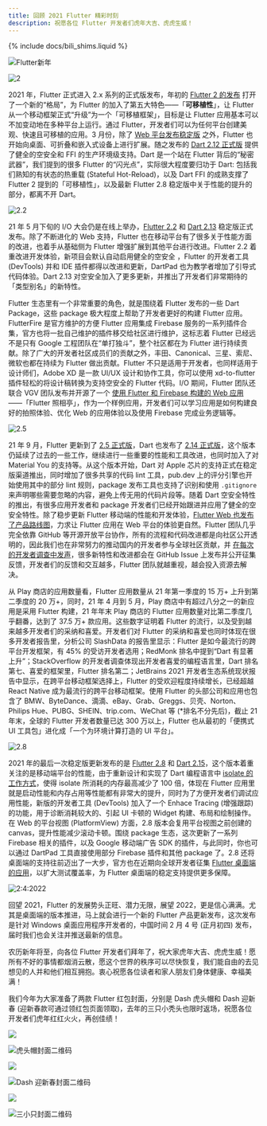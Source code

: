 ```yaml
---
title: 回顾 2021 Flutter 精彩时刻
description: 祝愿各位 Flutter 开发者们虎年大吉、虎虎生威！
---
```


{% include docs/bili_shims.liquid %}

![Flutter新年](https://devrel.andfun.cn/devrel/posts/2022/01/6879bbc9b157d.png)

![2](https://devrel.andfun.cn/devrel/posts/2022/01/752a1f9e5ac3f.png)

2021 年，Flutter 正式进入 2.x 系列的正式版发布，年初的 [Flutter 2 的发布](./announcing-flutter-2) 打开了一个新的“格局”，为 Flutter 的加入了第五大特色——「**可移植性**」，让 Flutter 从一个移动框架正式“升级”为一个「可移植框架」，目标是让 Flutter 应用基本可以不加变动地在多种平台上运行。通过 Flutter，开发者们可以为任何平台创建美观、快速且可移植的应用。3 月份，除了 [Web 平台发布稳定版](https://mp.weixin.qq.com/s/6oSwvPsMy6r4AW90aostiA) 之外，Flutter 也开始向桌面、可折叠和嵌入式设备上进行扩展。随之发布的 [Dart 2.12 正式版](./announcing-dart-2-12) 提供了健全的空安全和 FFI 的生产环境级支持。Dart 是一个站在 Flutter 背后的“秘密武器”，我们提到的很多 Flutter 的“闪光点”，实际很大程度要归功于 Dart: 包括我们熟知的有状态的热重载 (Stateful Hot-Reload)，以及 Dart FFI 的成熟支撑了 Flutter 2 提到的「可移植性」，以及最新 Flutter 2.8 稳定版中关于性能的提升的部分，都离不开 Dart。

![2.2](https://devrel.andfun.cn/devrel/posts/2022/01/2faa787ee6bae.png)

21 年 5 月下旬的 I/O 大会仍是在线上举办，[Flutter 2.2](https://mp.weixin.qq.com/s/tnQ1F7kvrxKrbRs8bSzMmg) 和 [Dart 2.13](https://mp.weixin.qq.com/s/pmfJ3Q8wJ_fM0VTNWeaSqg) 稳定版正式发布。除了不断进化的 Web 支持，Flutter 也在移动平台有了很多关于性能方面的改进，也着手从基础侧为 Flutter 增强扩展到其他平台进行改进。Flutter 2.2 着重改进开发体验，新项目会默认自动启用健全的空安全
，Flutter 的开发者工具 (DevTools) 并和 IDE 插件都得以改进和更新，DartPad 也为教学者增加了引导式代码体验。Dart 2.13 对空安全加入了更多更新，并推出了开发者们非常期待的「类型别名」的新特性。

Flutter 生态里有一个非常重要的角色，就是围绕着 Flutter 发布的一些 Dart Package，这些 package 极大程度上帮助了开发者更好的构建 Flutter 应用。FlutterFire 是官方维护的方便 Flutter 应用集成 Firebase 服务的一系列插件合集，官方也将一批自己维护的插件移交给社区进行维护，这标志着 Flutter 已经远不是只有 Google 工程团队在“单打独斗”，整个社区都在为 Flutter 进行持续贡献。除了广大的开发者社区成员们的贡献之外，丰田、Canonical、三星、索尼、微软也都在持续为 Flutter 做出贡献。Flutter 不只是适用于开发者，也同样适用于设计师们，Adobe XD 是一款 UI/UX 设计和协作工具，你可以使用 xd-to-flutter 插件轻松的将设计稿转换为支持空安全的 Flutter 代码。I/O 期间，Flutter 团队还联合 VGV 团队发布并开源了一个 [使用 Flutter 和 Firebase 构建的 Web 应用](https://mp.weixin.qq.com/s/vEtpHNgsNNzl5Bln3Tfr1g) ——「Flutter 照相亭」，作为一个样例应用，开发者们可以学习应用是如何构建良好的拍照体验、优化 Web 的应用体验以及使用 Firebase 完成业务逻辑等。

![2.5](https://devrel.andfun.cn/devrel/posts/2022/01/30914f7e0b7fe.png)

21 年 9 月，Flutter 更新到了 [2.5 正式版](./whats-new-in-flutter-2-5)，Dart 也发布了 [2.14 正式版](./announcing-dart-2-14)，这个版本仍延续了过去的一些工作，继续进行一些重要的性能和工具改进，也同时加入了对 Material You 的支持等。从这个版本开始，Dart 对 Apple 芯片的支持正式在稳定版渠道推出，同时增加了很多共享的代码 lint 工具，pub.dev 上的评分引擎也开始使用其中的部分 lint 规则，package 发布工具也支持了识别和使用 `.gitignore` 来声明哪些需要忽略的内容，避免上传无用的代码片段等。随着 Dart 空安全特性的推出，有很多应用开发者和 package 开发者们已经开始跟进并应用了健全的空安全特性。除了稳步更新 Flutter 移动端的性能和开发体验，[Flutter Web 也发布了产品路线图](./flutter-2022-roadmap)，力求让 Flutter 应用在 Web 平台的体验更自然。Flutter 团队几乎完全依靠 GitHub 等开源开放平台协作，所有的流程和代码改进都是向社区公开透明的，因此我们也在非常努力的推动国内的开发者参与全球社区贡献，并 [在每次的开发者调查中发声]({{bili-video}}/BV1CP4y1V7c9)，很多新特性和改进都会在 GitHub Issue 上发布并公开征集反馈，开发者们的反馈和交互越多，Flutter 团队就越重视，越会投入资源去解决。

从 Play 商店的应用数量看，Flutter 应用数量从 21 年第一季度的 15 万+ 上升到第二季度的 20 万+，同时，21 年 4 月到 5 月，Play 商店中有超过八分之一的新应用是采用 Flutter 构建，21 年年末 Play 商店的 Flutter 应用数量对比第二季度几乎翻番，达到了 37.5 万+ 款应用。这些数字证明着 Flutter 的流行，以及受到越来越多开发者们的采纳和喜爱。开发者们对 Flutter 的采纳和喜爱也同时体现在很多开发者报告里，分析公司 SlashData 的报告里显示：Flutter 是如今最流行的跨平台开发框架，有 45% 的受访开发者选用；RedMonk 排名中提到“Dart 有显著上升”；StackOverflow 的开发者调查体现出开发者喜爱的编程语言里，Dart 排名第七、喜爱的框架里，Flutter 排名第二；JetBrains 2021 开发者生态系统现状报告中显示，在跨平台移动框架选择上，Flutter 的受欢迎程度持续增长，已经超越 React Native 成为最流行的跨平台移动框架。使用 Flutter 的头部公司和应用也包含了 BMW、ByteDance、滴滴、eBay、Grab、Greggs、贝壳、Norton、Philips Hue、PUBG、SHEIN、trip.com、WeChat 等 (*排名不分先后)，截止 21 年末，全球的 Flutter 开发者数量已达 300 万以上，Flutter 也从最初的「便携式 UI 工具包」进化成「一个为环境计算打造的 UI 平台」。

![2.8](https://devrel.andfun.cn/devrel/posts/2022/01/d914e399b45a1.png)

2021 年的最后一次稳定版更新发布的是 [Flutter 2.8](./announcing-flutter-2-8) 和 [Dart 2.15](./announcing-dart-2-15)，这个版本着重关注的是移动端平台的性能，由于重新设计和实现了 Dart 编程语言中 [isolate 的工作方式](https://mp.weixin.qq.com/s/WCvv7DXzWXNRaMtM-0u7pA)，使得 isolate 所消耗的内存最高减少了 100 倍，体现在 Flutter 应用里就是启动性能和内存占用等性能都有非常大的提升，同时为了方便开发者们调试应用性能，新版的开发者工具 (DevTools) 加入了一个 Enhace Tracing (增强跟踪) 的功能，用于诊断消耗较大的、引起 UI 卡顿的 Widget 构建、布局和绘制操作。在 Web 的平台视图 (PlatformView) 方面，2.8 版本会复用平台视图之前创建的 canvas，提升性能减少滚动卡顿。围绕 package 生态，这次更新了一系列 Firebase 相关的插件，以及 Google 移动端广告 SDK 的插件，与此同时，你也可以通过 DartPad 工具直接使用部分 Firebase 插件和其他 package 了。2.8 还将桌面端的支持往前迈出了一大步，官方也在近期向全球开发者征集 [Flutter 桌面端的应用](https://mp.weixin.qq.com/s/RgUphbNnc6UTD05oppWnWA)，以扩大测试覆盖率，为 Flutter 桌面端的稳定支持提供更多保障。

![2:4:2022](https://devrel.andfun.cn/devrel/posts/2022/01/b7b3cf3eadea5.png)

回望 2021，Flutter 的发展势头正旺、潜力无限，展望 2022，更是信心满满。尤其是桌面端的版本推进，马上就会进行一个新的 Flutter 产品更新发布，这次发布是针对 Windows 桌面应用程序开发者的，中国时间 2 月 4 号 (正月初四) 发布，届时我们也会关注并推送最新的信息。

农历新年将至，向各位 Flutter 开发者们拜年了，祝大家虎年大吉、虎虎生威！愿所有不好的事情都烟消云散，愿这个世界的秩序可以尽快恢复，我们能自由的去见想见的人并和他们相互拥抱。衷心祝愿各位读者和家人朋友们身体健康、幸福美满！

我们今年为大家准备了两款 Flutter 红包封面，分别是 Dash 虎头帽和 Dash 迎新春 (迎新春款可通过领红包页面领取)，去年的三只小秃头也限时返场，祝愿各位开发者们虎年红红火火，再创佳绩！

![](https://devrel.andfun.cn/devrel/posts/2022/01/f9dvuY.jpg)

![虎头帽封面二维码](https://devrel.andfun.cn/devrel/posts/2022/01/ehgTJi.jpg)

![](https://devrel.andfun.cn/devrel/posts/2022/01/fbbcc804ac6c7.png)

![Dash 迎新春封面二维码](https://devrel.andfun.cn/devrel/posts/2022/01/jzJ8QQ.jpg)

![](https://devrel.andfun.cn/devrel/posts/2022/01/3ZiOn9.jpg)

![三小只封面二维码](https://devrel.andfun.cn/devrel/posts/2022/01/qnBir2.jpg)